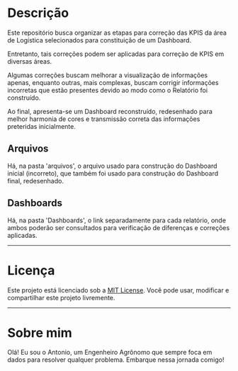 # Descrição
Este repositório busca organizar as etapas para correção das KPIS da área de Logística selecionados para constituição de um Dashboard.

Entretanto, tais correções podem ser aplicadas para correção de KPIS em diversas áreas.

Algumas correções buscam melhorar a visualização de informações apenas, enquanto outras, mais complexas, buscam corrigir informações incorretas que estão presentes devido ao modo como o Relatório
foi construído.

Ao final, apresenta-se um Dashboard reconstruído, redesenhado para melhor harmonia de cores e transmissão correta das informações preteridas inicialmente.

## Arquivos
Há, na pasta 'arquivos', o arquivo usado para construção do Dashboard inicial (incorreto), que também foi usado para construção do Dashboard final, redesenhado.

## Dashboards
Há, na pasta 'Dashboards', o link separadamente para cada relatório, onde ambos poderão ser consultados para verificação de diferenças e correções aplicadas.

---

# Licença
Este projeto está licenciado sob a [MIT License](LICENSE). Você pode usar, modificar e compartilhar este projeto livremente.

---

# Sobre mim
Olá! Eu sou o Antonio, um Engenheiro Agrônomo que sempre foca em dados para resolver qualquer problema. Embarque nessa jornada comigo!
